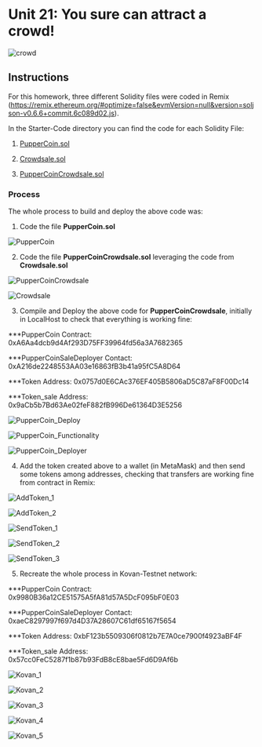 # Unit 21: You sure can attract a crowd!

![crowd](https://image.shutterstock.com/image-photo/group-people-holding-cigarette-lighters-600w-687342115.jpg)

## Instructions

For this homework, three different Solidity files were coded in Remix (https://remix.ethereum.org/#optimize=false&evmVersion=null&version=soljson-v0.6.6+commit.6c089d02.js).

In the Starter-Code directory you can find the code for each Solidity File:

  1. [PupperCoin.sol](Starter-Code/PupperCoin.sol)
    
  2. [Crowdsale.sol](Starter-Code/Crowdsale.sol)
    
  3. [PupperCoinCrowdsale.sol](Starter-Code/PupperCoinCrowdsale.sol)
  
### Process

The whole process to build and deploy the above code was:

1. Code the file **PupperCoin.sol**

![PupperCoin](Images/PupperCoin_Code.png)

2. Code the file **PupperCoinCrowdsale.sol** leveraging the code from **Crowdsale.sol**

![PupperCoinCrowdsale](Images/PupperCoinCrowdsale_Code.png)

![Crowdsale](Images/Crowdsale_Code.png)

3. Compile and Deploy the above code for **PupperCoinCrowdsale**, initially in LocalHost to check that everything is working fine:

***PupperCoin Contract: 0xA6Aa4dcb9d4Af293D75FF39964fd56a3A7682365

***PupperCoinSaleDeployer Contact: 0xA216de2248553AA03e16863fB3b41a95fC5A8D64

***Token Address: 0x0757d0E6CAc376EF405B5806aD5C87aF8F00Dc14

***Token_sale Address: 0x9aCb5b7Bd63Ae02feF882fB996De61364D3E5256

![PupperCoin_Deploy](Images/PupperCoin_Deploy.png)

![PupperCoin_Functionality](Images/PupperCoin_Functionality.png)

![PupperCoin_Deployer](Images/PupperCoin_Deployer.png)

4. Add the token created above to a wallet (in MetaMask) and then send some tokens among addresses, checking that transfers are working fine from contract in Remix:

![AddToken_1](Images/Add_Token_1.png)

![AddToken_2](Images/Add_Token_2.png)

![SendToken_1](Images/Send_Token_1.png)

![SendToken_2](Images/Send_Token_2.png)

![SendToken_3](Images/Send_Token_3.png)

5. Recreate the whole process in Kovan-Testnet network:

***PupperCoin Contract: 0x9980B36a12CE51575A5fA81d57A5DcF095bF0E03

***PupperCoinSaleDeployer Contact: 0xaeC8297997f697d4D37A28607C61df65167f5654

***Token Address: 0xbF123b5509306f0812b7E7A0ce7900f4923aBF4F

***Token_sale Address: 0x57cc0FeC5287f1b87b93FdB8cE8bae5Fd6D9Af6b

![Kovan_1](Images/Kovan1.png)

![Kovan_2](Images/Kovan2.png)

![Kovan_3](Images/Kovan3.png)

![Kovan_4](Images/Kovan4.png)

![Kovan_5](Images/Kovan5.png)

